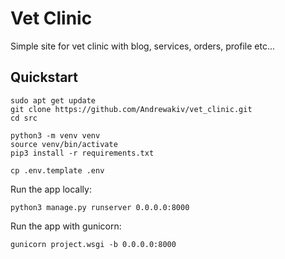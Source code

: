 # Vet Clinic

Simple site for vet clinic with blog, services, orders, profile etc...

## Quickstart

    sudo apt get update
    git clone https://github.com/Andrewakiv/vet_clinic.git
    cd src
      
    python3 -m venv venv   
    source venv/bin/activate
    pip3 install -r requirements.txt 
    
    cp .env.template .env
    
Run the app locally:

    python3 manage.py runserver 0.0.0.0:8000

Run the app with gunicorn:

    gunicorn project.wsgi -b 0.0.0.0:8000